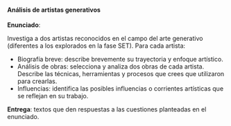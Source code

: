 ####  Análisis de artistas generativos

**Enunciado**: 

Investiga a dos artistas reconocidos en el campo del arte generativo (diferentes a los explorados en la fase SET). Para cada artista:

- Biografía breve: describe brevemente su trayectoria y enfoque artístico.
- Análisis de obras: selecciona y analiza dos obras de cada artista. Describe las técnicas, herramientas y procesos que crees que utilizaron para crearlas.
- Influencias: identifica las posibles influencias o corrientes artísticas que se reflejan en su trabajo.

**Entrega**: textos que den respuestas a las cuestiones planteadas en el enunciado.
